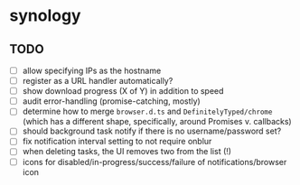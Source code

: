 # synology

## TODO

- [ ] allow specifying IPs as the hostname
- [ ] register as a URL handler automatically?
- [ ] show download progress (X of Y) in addition to speed
- [ ] audit error-handling (promise-catching, mostly)
- [ ] determine how to merge `browser.d.ts` and `DefinitelyTyped/chrome` (which has a different shape, specifically, around Promises v. callbacks)
- [ ] should background task notify if there is no username/password set?
- [ ] fix notification interval setting to not require onblur
- [ ] when deleting tasks, the UI removes two from the list (!)
- [ ] icons for disabled/in-progress/success/failure of notifications/browser icon

